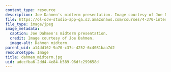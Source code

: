 ```yaml
---
content_type: resource
description: Joe Dahmen's midterm presentation. Image courtesy of Joe Dahmen.
file: https://ol-ocw-studio-app-qa.s3.amazonaws.com/courses/4-370-interrogative-design-workshop-fall-2005/adecfba62dd44e84b58996dfc299658d_dahmen_midterm.jpg
file_type: image/jpeg
image_metadata:
  caption: Joe Dahmen's midterm presentation.
  credit: Image courtesy of Joe Dahmen.
  image-alt: Dahmen midterm.
parent_uid: a14dd162-9a70-c37c-4252-6c4081baa7d2
resourcetype: Image
title: dahmen_midterm.jpg
uid: adecfba6-2dd4-4e84-b589-96dfc299658d
---
```

